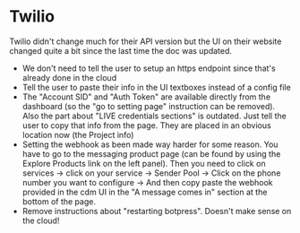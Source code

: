 # Twilio

Twilio didn't change much for their API version but the UI on their website changed quite a bit since the last time the doc was updated.

- We don't need to tell the user to setup an https endpoint since that's already done in the cloud
- Tell the user to paste their info in the UI textboxes instead of a config file
- The "Account SID" and "Auth Token" are available directly from the dashboard (so the "go to setting page" instruction can be removed). Also the part about "LIVE credentials sections" is outdated. Just tell the user to copy that info from the page. They are placed in an obvious location now (the Project info)
- Setting the webhook as been made way harder for some reason. You have to go to the messaging product page (can be found by using the Explore Products link on the left panel). Then you need to click on services -> click on your service -> Sender Pool -> Click on the phone number you want to configure -> And then copy paste the webhook provided in the cdm UI in the "A message comes in" section at the bottom of the page.
- Remove instructions about "restarting botpress". Doesn't make sense on the cloud!
